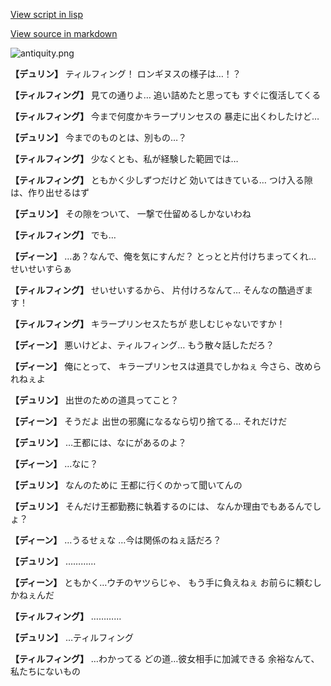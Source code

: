 [View script in lisp](../scripts/1340502.txt)

[View source in markdown](1340502.md)

![antiquity.png](../images/backgrounds/antiquity.png)

**【デュリン】**
ティルフィング！
ロンギヌスの様子は…！？

**【ティルフィング】**
見ての通りよ…
追い詰めたと思っても
すぐに復活してくる

**【ティルフィング】**
今まで何度かキラープリンセスの
暴走に出くわしたけど…

**【デュリン】**
今までのものとは、別もの…？

**【ティルフィング】**
少なくとも、私が経験した範囲では…

**【ティルフィング】**
ともかく少しずつだけど
効いてはきている…
つけ入る隙は、作り出せるはず

**【デュリン】**
その隙をついて、
一撃で仕留めるしかないわね

**【ティルフィング】**
でも…

**【ディーン】**
…あ？なんで、俺を気にすんだ？
とっとと片付けちまってくれ…
せいせいすらぁ

**【ティルフィング】**
せいせいするから、
片付けろなんて…
そんなの酷過ぎます！

**【ティルフィング】**
キラープリンセスたちが
悲しむじゃないですか！

**【ディーン】**
悪いけどよ、ティルフィング…
もう散々話しただろ？

**【ディーン】**
俺にとって、
キラープリンセスは道具でしかねぇ
今さら、改められねぇよ

**【デュリン】**
出世のための道具ってこと？

**【ディーン】**
そうだよ
出世の邪魔になるなら切り捨てる…
それだけだ

**【デュリン】**
…王都には、なにがあるのよ？

**【ディーン】**
…なに？

**【デュリン】**
なんのために
王都に行くのかって聞いてんの

**【デュリン】**
そんだけ王都勤務に執着するのには、
なんか理由でもあるんでしょ？

**【ディーン】**
…うるせぇな
…今は関係のねぇ話だろ？

**【デュリン】**
…………

**【ディーン】**
ともかく…ウチのヤツらじゃ、
もう手に負えねぇ
お前らに頼むしかねぇんだ

**【ティルフィング】**
…………

**【デュリン】**
…ティルフィング

**【ティルフィング】**
…わかってる
どの道…彼女相手に加減できる
余裕なんて、私たちにないもの
